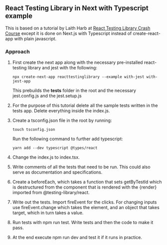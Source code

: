 ## React Testing Library in Next with Typescript example

This is based on a tutorial by Laith Harb at [React Testing Library Crash Course](https://www.youtube.com/watch?v=GLSSRtnNY0g) except it is done on Next.js with Typescript instead of create-react-app with plain javascript.

### Approach

1. First create the next app along with the necessary pre-installed react-testing library and jest with the following: 
    ```
    npx create-next-app reacttestinglibrary --example with-jest with-jest-app
    ```
    This prebuilds the __tests__ folder in the root and the necessary jest.config.js and the jest.setup.js

1. For the purpose of this tutorial delete all the sample tests written in the tests app. Delete everything inside the index.js.

1. Create a tsconfig.json file in the root by running:
    ```
    touch tsconfig.json
    ```
    Run the following command to further add typescript:
    ```
    yarn add --dev typescript @types/react
    ```
1. Change the index.js to index.tsx.
1. Write comments of all the tests that need to be run. This could also serve as documentation and specifications.
1. Create a beforeEach, which takes a function that sets getByTestId which is destructured from the component that is rendered with the {render} imported from @testing-library/react.
1. Write out the tests. Import fireEvent for the clicks. For changing inputs use fireEvent.change which takes the element, and an object that takes target, which in turn takes a value.
1. Run tests with npm run test. Write tests and then the code to make it pass. 
1. At the end execute npm run dev and test it if it runs in practice.

